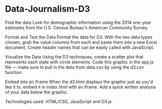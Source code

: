 # Data-Journalism-D3

Find the data
Look for demographic information using the 2014 one-year estimates from the U.S. Census Bureau's American Community Survey. 

Format and Test the Data
Format the data for D3. With the two data types chosen, grab the value columns from each and paste them into a new Excel document. Create header names that can be easily called with JavaScript. 

Visualize the Data
Using the D3 techniques, create a scatter plot that represents each state with circle elements. Code this graphic in the app.js file — make sure to pull in the data from data.csv by using the d3.csv function. 

Embed into an iframe
When the d3.html displays the graphic just as you'd like it to, embed it in index.html with an iframe. Add a quick written analysis of your data below the graphic.

Technologies used: HTML/CSS, JavaScript and D3.js. 